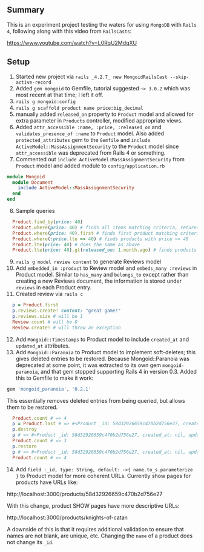 ## Summary
This is an experiment project testing the waters for using `MongoDB` with `Rails 4`, following along with this video from `RailsCasts`:

https://www.youtube.com/watch?v=L0RqU2MdqXU

## Setup
1. Started new project via `rails _4.2.7_ new MongoidRailsCast --skip-active-record`
2. Added `gem mongoid` to Gemfile, tutorial suggested `~> 3.0.2` which was most recent at that time; I left it off.
3. `rails g mongoid:config`
4. `rails g scaffold product name price:big_decimal`
5. manually added `released_on` property to `Product` model and allowed for extra parameter in `Products` controller, modified appropriate views.
6. Added `attr_accessible :name, :price, :released_on` and `validates_presence_of :name` to `Product` model.  Also added `protected_attributes` gem to the `Gemfile` and `include ActiveModel::MassAssignmentSecurity` to the `Product` model since `attr_accessible` was deprecated from Rails 4 or something.
7. Commented out `include ActiveModel:MassAssignmentSecurity` from `Product` model and added module to `config/application.rb`

  ```ruby
  module Mongoid
    module Document
      include ActiveModel::MassAssignmentSecurity
    end
  end
  ```
8. Sample queries
  ```ruby
    Product.find_by(price: 40)
    Product.where(price: 40) # finds all items matching criteria, returns array-like Mongoid::Criteria object similar to AR relation object
    Product.where(price: 40).first # finds first product matching criteria
    Product.where(:price.lte => 40) # finds products with price <= 40
    Product.lte(price: 40) # does the same as above
    Product.lte(price: 40).gt(released_on: 1.month.ago) # finds products cheaper than 40 released within the last month
  ```

9. `rails g model review content` to generate Reviews model
10. Add `embedded_in :product` to Review model and `embeds_many :reviews` in Product model.  Similar to `has_many` and `belongs_to` except rather than creating a new Reviews document, the information is stored under `reviews` in each Product entry.
11. Created review via `rails c`
  ```ruby
    p = Product.first
    p.reviews.create! content: "great game!"
    p.reviews.size # will be 1
    Review.count # will be 0
    Review.create! # will throw an exception
  ```
12. Add `Mongoid::Timestamps` to Product model to include `created_at` and `updated_at` attributes.
13. Add `Mongoid::Paranoia` to Product model to implement soft-deletes; this gives deleted entries to be restored.  Because Mongoid::Paranoia was deprecated at some point, it was extracted to its own gem `mongoid-paranoia`, and that gem stopped supporting Rails 4 in version 0.3.  Added this to Gemfile to make it work:
  ```ruby
  gem 'mongoid_paranoia', '0.2.1'
  ```
This essentially removes deleted entries from being queried, but allows them to be restored.
  ```ruby
    Product.count # => 4
    p = Product.last # => #<Product _id: 58d32926659c470b2d756e27, created_at: nil, updated_at: nil, deleted_at(deleted_at): nil, name: "Settlers of Catan", price: "34.99", released_on: 2012-01-01 00:00:00 UTC>
    p.destroy
    p # => #<Product _id: 58d32926659c470b2d756e27, created_at: nil, updated_at: nil, deleted_at(deleted_at): 2017-03-24 00:51:09 UTC, name: "Settlers of Catan", price: "34.99", released_on: 2012-01-01 00:00:00 UTC>
    Product.count # => 3
    p.restore
    p # => #<Product _id: 58d32926659c470b2d756e27, created_at: nil, updated_at: nil, deleted_at(deleted_at): nil, name: "Settlers of Catan", price: "34.99", released_on: 2012-01-01 00:00:00 UTC>
    Product.count # => 4
  ```
14. Add `field :_id, type: String, default: ->{ name.to_s.parameterize }` to Product model for more coherent URLs.  Currently show pages for products have URLs like:

  http://localhost:3000/products/58d32926659c470b2d756e27

  With this change, product SHOW pages have more descriptive URLs:

  http://localhost:3000/products/knights-of-catan

  A downside of this is that it requires additional validation to ensure that names are not blank, are unique, etc.  Changing the `name` of a product does not change its `_id`.
